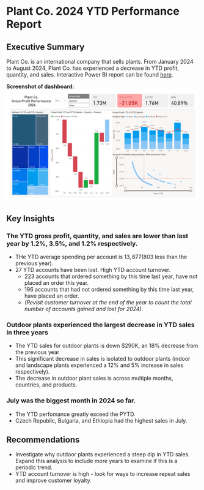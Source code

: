 # Plant Co. 2024 YTD Performance Report

## Executive Summary
Plant Co. is an international company that sells plants. From January 2024 to August 2024, Plant Co. has experienced a decrease in YTD profit, quantity, and sales. Interactive Power BI report can be found [here](https://utoronto-my.sharepoint.com/:u:/r/personal/tammy_carrick_mail_utoronto_ca/Documents/Plant%20Co%20Performance%20Report.pbix?csf=1&web=1&e=rk1lPu).

**Screenshot of dashboard:**
![Report](https://github.com/TammyCarrick/Plant-Co.-Performance-Report/blob/main/Plant%20Co%20Dashboard.png?raw=true)

## Key Insights
### The YTD gross profit, quantity, and sales are lower than last year by 1.2%, 3.5%, and 1.2% respectively.
- THe YTD average spending per account is $13,877 ($803 less than the previous year).
- 27 YTD accounts have been lost. High YTD account turnover.
  - 223 accounts that ordered something by this time last year, have not placed an order this year.
  - 196 accounts that had not ordered something by this time last year, have placed an order.
  - *(Revisit customer turnover at the end of the year to count the total number of accounts gained and lost for 2024).*
  
### Outdoor plants experienced the largest decrease in YTD sales in three years
- The YTD sales for outdoor plants is down $290K, an 18% decrease from the previous year
- This significant decrease in sales is isolated to outdoor plants (indoor and landscape plants experienced a 12% and 5% increase in sales respectively). 
- The decrease in outdoor plant sales is across multiple months, countries, and products. 
 
### July was the biggest month in 2024 so far.
- The YTD perfomance greatly exceed the PYTD.
- Czech Republic, Bulgaria, and Ethiopia had the highest sales in July.
  
## Recommendations
- Investigate why outdoor plants experienced a steep dip in YTD sales. Expand this analysis to include more years to examine if this is a periodic trend. 
- YTD account turnover is high - look for ways to increase repeat sales and improve customer loyalty.





